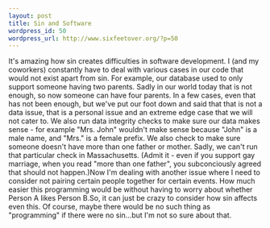 ```yaml
--- 
layout: post
title: Sin and Software
wordpress_id: 50
wordpress_url: http://www.sixfeetover.org/?p=50
---
```

It's amazing how sin creates difficulties in software development. I (and my coworkers) constantly have to deal with various cases in our code that would not exist apart from sin. For example, our database used to only support someone having two parents. Sadly in our world today that is not enough, so now someone can have four parents. In a few cases, even that has not been enough, but we've put our foot down and said that that is not a data issue, that is a personal issue and an extreme edge case that we will not cater to. We also run data integrity checks to make sure our data makes sense - for example "Mrs. John" wouldn't make sense because "John" is a male name, and "Mrs." is a female prefix. We also check to make sure someone doesn't have more than one father or mother. Sadly, we can't run that particular check in Massachusetts. (Admit it - even if you support gay marriage, when you read "more than one father", you subconciously agreed that should not happen.)Now I'm dealing with another issue where I need to consider not pairing certain people together for certain events. How much easier this programming would be without having to worry about whether Person A likes Person B.So, it can just be crazy to consider how sin affects even this. Of course, maybe there would be no such thing as "programming" if there were no sin...but I'm not so sure about that.
